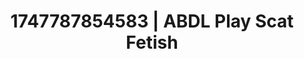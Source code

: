 ---
categories:
- Erotic vulnerability
- Sensual cosplay
- Slow burn erotica
- Soft domination
- Erotic hair pulling
image: /assets/images/1747787854583.jpg
layout: post
seo:
  description: Featured content with premium Scat Fetish, ABDL Play. HD images available.
  keywords: Scat Fetish, ABDL Play
  og_image: /assets/images/1747787854583.jpg
  schema_type: VisualArtwork
tags:
- ABDL Play
- Scat Fetish
- '#1747787854583'
title: 1747787854583 | ABDL Play Scat Fetish
---